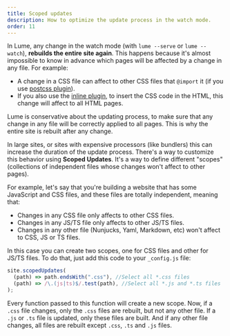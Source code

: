 ```yaml
---
title: Scoped updates
description: How to optimize the update process in the watch mode.
order: 11
---
```


In Lume, any change in the watch mode (with `lume --serve` or `lume --watch`),
**rebuilds the entire site again**. This happens because it's almost impossible
to know in advance which pages will be affected by a change in any file. For
example:

- A change in a CSS file can affect to other CSS files that `@import` it (if you
  use [postcss plugin](../../plugins/postcss.md)).
- If you also use the [inline plugin](../../plugins/inline.md), to insert the
  CSS code in the HTML, this change will affect to all HTML pages.

Lume is conservative about the updating process, to make sure that any change in
any file will be correctly applied to all pages. This is why the entire site is
rebuilt after any change.

In large sites, or sites with expensive processors (like bundlers) this can
increase the duration of the update process. There's a way to customize this
behavior using **Scoped Updates**. It's a way to define different "scopes"
(collections of independent files whose changes won't affect to other pages).

For example, let's say that you're building a website that has some JavaScript
and CSS files, and these files are totally independent, meaning that:

- Changes in any CSS file only affects to other CSS files.
- Changes in any JS/TS file only affects to other JS/TS files.
- Changes in any other file (Nunjucks, Yaml, Markdown, etc) won't affect to CSS,
  JS or TS files.

In this case you can create two scopes, one for CSS files and other for JS/TS
files. To do that, just add this code to your `_config.js` file:

```js
site.scopedUpdates(
  (path) => path.endsWith(".css"), //Select all *.css files
  (path) => /\.(js|ts)$/.test(path), //Select all *.js and *.ts files
);
```

Every function passed to this function will create a new scope. Now, if a `.css`
file changes, only the `.css` files are rebuilt, but not any other file. If a
`.js` or `.ts` file is updated, only these files are built. And if any other
file changes, all files are rebuilt except `.css`, `.ts` and `.js` files.
